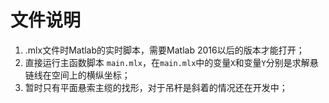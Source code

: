 # 文件说明
1. .mlx文件时Matlab的实时脚本，需要Matlab 2016以后的版本才能打开；
2. 直接运行主函数脚本 `main.mlx`，在`main.mlx`中的变量`X`和变量`Y`分别是求解悬链线在空间上的横纵坐标；
3. 暂时只有平面悬索主缆的找形，对于吊杆是斜着的情况还在开发中；
